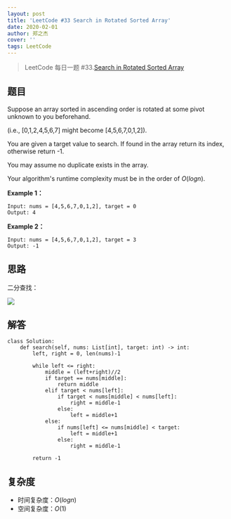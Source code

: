 ```yaml
---
layout: post
title: 'LeetCode #33 Search in Rotated Sorted Array'
date: 2020-02-01
author: 郑之杰
cover: ''
tags: LeetCode
---
```


> LeetCode 每日一题 #33.[Search in Rotated Sorted Array](https://leetcode-cn.com/problems/search-in-rotated-sorted-array/)

## 题目
Suppose an array sorted in ascending order is rotated at some pivot unknown to you beforehand.

(i.e., [0,1,2,4,5,6,7] might become [4,5,6,7,0,1,2]).

You are given a target value to search. If found in the array return its index, otherwise return -1.

You may assume no duplicate exists in the array.

Your algorithm's runtime complexity must be in the order of $O(logn)$.


**Example 1：**
```
Input: nums = [4,5,6,7,0,1,2], target = 0
Output: 4
```

**Example 2：**
```
Input: nums = [4,5,6,7,0,1,2], target = 3
Output: -1
```

## 思路
二分查找：

![](https://assets.leetcode-cn.com/solution-static/33/33_fig1.png)

## 解答
```
class Solution:
    def search(self, nums: List[int], target: int) -> int:
        left, right = 0, len(nums)-1

        while left <= right:
            middle = (left+right)//2
            if target == nums[middle]:
                return middle
            elif target < nums[left]:
                if target < nums[middle] < nums[left]:
                    right = middle-1
                else:
                    left = middle+1
            else:
                if nums[left] <= nums[middle] < target:
                    left = middle+1
                else:
                    right = middle-1

        return -1
```

## 复杂度
- 时间复杂度：$O(logn)$
- 空间复杂度：$O(1)$